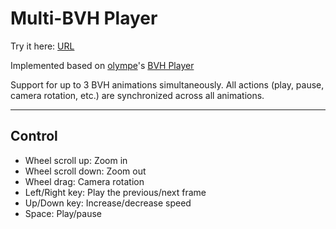 Multi-BVH Player
======
Try it here: [URL](https://henryxrl.github.io/Multi-BVH-Player/Multi-BVH%20Player.html)

Implemented based on [olympe](http://lo-th.github.io/olympe/)'s [BVH Player](http://lo-th.github.io/olympe/BVH_player.html)

Support for up to 3 BVH animations simultaneously. All actions (play, pause, camera rotation, etc.) are synchronized across all animations.

----
## Control

* Wheel scroll up: Zoom in
* Wheel scroll down: Zoom out
* Wheel drag: Camera rotation
* Left/Right key: Play the previous/next frame
* Up/Down key: Increase/decrease speed
* Space: Play/pause
